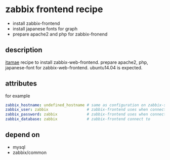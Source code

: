zabbix frontend recipe
===
- install zabbix-frontend
- install japanese fonts for graph
- prepare apache2 and php for zabbix-fronend

## description
[itamae](https://github.com/itamae-kitchen/itamae "itamae") recipe to install zabbix-web-frontend.
prepare apache2, php, japanese-font for zabbix-web-frontend.
ubuntu14.04 is expected.

## attributes
for example
``` yaml
zabbix_hostname: undefined_hostname # same as configuration on zabbix-server
zabbix_user: zabbix                 # zabbix-frontend uses when connect to the database
zabbix_password: zabbix             # zabbix-frontend uses when connect to the database
zabbix_database: zabbix             # zabbix-frontend connect to
```

## depend on
- mysql
- zabbix/common
